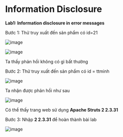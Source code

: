 # Information Disclosure
**Lab1: Information disclosure in error messages**

Bước 1: Thử truy xuất đến sản phẩm có id=21

![image](https://user-images.githubusercontent.com/74781135/204840362-914e3abe-0637-42c6-947b-d71a498c1119.png)

![image](https://user-images.githubusercontent.com/74781135/204839950-76c1ae96-cbdb-419e-9af5-827561cb208c.png)

Ta thấy phản hồi không có gì bất thường

Bước 2: Thử truy xuất đến sản phẩm có id = ttminh

![image](https://user-images.githubusercontent.com/74781135/204840830-a7b09af0-2224-456f-8ea2-064fb8cbf7e4.png)

Ta nhận được phản hồi như sau

![image](https://user-images.githubusercontent.com/74781135/204841714-3bb6919c-bd91-4216-b282-b4fe8268c60b.png)

Có thể thấy trang web sử dụng **Apache Struts 2 2.3.31**

Bước 3: Nhập **2 2.3.31** để hoàn thành bài lab

![image](https://user-images.githubusercontent.com/74781135/204842980-fa5f7bab-30c2-43d7-926a-8b59af86ac5f.png)


